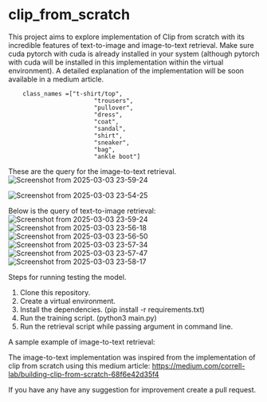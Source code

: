 # clip_from_scratch

This project aims to explore implementation of Clip from scratch with its incredible features of text-to-image and image-to-text retrieval. Make sure cuda pytorch with cuda is already installed in your system (although pytorch with cuda will be installed in this implementation within the virtual environment). A detailed explanation of the implementation will be soon available in a medium article.
```
    class_names =["t-shirt/top",
                        "trousers",
                        "pullover",
                        "dress",
                        "coat",
                        "sandal",
                        "shirt",
                        "sneaker",
                        "bag",
                        "ankle boot"]
```
These are the query for the image-to-text retrieval.
![Screenshot from 2025-03-03 23-59-24](https://github.com/user-attachments/assets/cd2554b7-85b6-46da-a97c-adc889e2fe63)

![Screenshot from 2025-03-03 23-54-25](https://github.com/user-attachments/assets/f7c5dceb-ff85-4aeb-822e-6d59db02c17a)

Below is the query of text-to-image retrieval:
![Screenshot from 2025-03-03 23-59-24](https://github.com/user-attachments/assets/1c4b3e97-3bca-4be2-a02e-47dbacb96c83)
![Screenshot from 2025-03-03 23-56-18](https://github.com/user-attachments/assets/7f031a97-15ea-40a1-98ae-247e829678f3)
![Screenshot from 2025-03-03 23-56-50](https://github.com/user-attachments/assets/48e0e5fd-a7d5-4aee-b121-b48d70a1c2e5)
![Screenshot from 2025-03-03 23-57-34](https://github.com/user-attachments/assets/ad573247-48ae-4499-8546-1dd1cae8591f)
![Screenshot from 2025-03-03 23-57-47](https://github.com/user-attachments/assets/4440ac87-f895-43a7-8965-eac531715823)
![Screenshot from 2025-03-03 23-58-17](https://github.com/user-attachments/assets/0bf7d08b-b4fc-479a-a2de-3c4ad0ff495d)



Steps for running testing the model. 
1. Clone this repository.
2. Create a virtual environment.
3. Install the dependencies. (pip install -r requirements.txt)
4. Run the training script. (python3 main.py)
5. Run the retrieval script while passing argument in command line.

A sample example of image-to-text retrieval:




The image-to-text implementation was inspired from the implementation of clip from scratch using this medium article: https://medium.com/correll-lab/building-clip-from-scratch-68f6e42d35f4

If you have any have any suggestion for improvement create a pull request.
